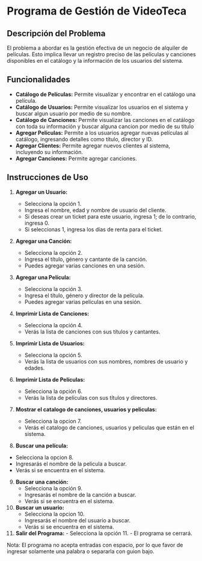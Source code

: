 # Programa de Gestión de VideoTeca

## Descripción del Problema

El problema a abordar es la gestión efectiva de un negocio de alquiler de películas. Esto implica llevar un registro preciso de las películas y canciones disponibles en el catálogo y la información de los usuarios del sistema.

## Funcionalidades

- **Catálogo de Películas:** Permite visualizar y encontrar en el catálogo una película.
- **Catálogo de Usuarios:** Permite visualizar los usuarios en el sistema y buscar algun usuario por medio de su nombre.
- **Catálogo de Canciones:** Permite visualizar las canciones en el catálogo con toda su información y buscar alguna cancion por medio de su titulo
- **Agregar Películas:** Permite a los usuarios agregar nuevas películas al catálogo, ingresando detalles como título, director y ID.
- **Agregar Clientes:** Permite agregar nuevos clientes al sistema, incluyendo su información.
- **Agregar Canciones:** Permite agregar canciones.

## Instrucciones de Uso
1.  **Agregar un Usuario:**
    -   Selecciona la opción 1.
    -   Ingresa el nombre, edad y nombre de usuario del cliente.
    -   Si deseas crear un ticket para este usuario, ingresa 1; de lo contrario, ingresa 0.
    -   Si seleccionas 1, ingresa los días de renta para el ticket.
    
2.  **Agregar una Canción:**
    -   Selecciona la opción 2.
    -   Ingresa el título, género y cantante de la canción.
    -   Puedes agregar varias canciones en una sesión.
    
3.  **Agregar una Película:**
    -   Selecciona la opción 3.
    -   Ingresa el título, género y director de la película.
    -   Puedes agregar varias películas en una sesión.
    
4.  **Imprimir Lista de Canciones:**
    -   Selecciona la opción 4.
    -   Verás la lista de canciones con sus títulos y cantantes.
  
5.  **Imprimir Lista de Usuarios:**
    -   Selecciona la opción 5.
    -   Verás la lista de usuarios con sus nombres, nombres de usuario y edades.
    
6.  **Imprimir Lista de Películas:**
    -   Selecciona la opción 6.
    -   Verás la lista de películas con sus títulos y directores.
7.  **Mostrar el catalogo de canciones, usuarios y peliculas:** 
    - Selecciona la opcion 7.
    - Verás el catalogo de canciones, usuarios y peliculas que están en el sistema.
8.  **Buscar una película:**
   - Selecciona la opcion 8.
   - Ingresarás el nombre de la pelicula a buscar.
   - Verás si se encuentra en el sistema. 
9.  **Buscar una canción:**
     - Selecciona la opción 9.
     - Ingresarás el nombre de la canción a buscar.
     - Verás si se encuentra en el sistema.
10.  **Buscar un usuario:**
     - Selecciona la opcion 10.
     - Ingresarás el nombre del usuario a buscar.
     - Verás si se encuentra en el sistema.
11.  **Salir del Programa:** 
    -   Selecciona la opción 11.
    -   El programa se cerrará.

Nota: El programa no acepta entradas con espacio, por lo que favor de ingresar solamente una palabra o separarla con guion bajo. 
